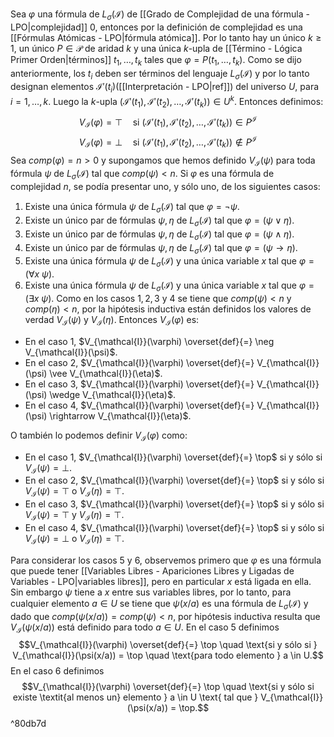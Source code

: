 Sea $\varphi$ una fórmula de $L_\sigma(\mathcal{I})$ de [[Grado de Complejidad de una fórmula - LPO|complejidad]] $0$, entonces por la definición de complejidad es una [[Fórmulas Atómicas - LPO|fórmula atómica]]. Por lo tanto hay un único $k \geq 1$, un único $P \in \mathcal{P}$ de aridad $k$ y una única $k$-upla de [[Término - Lógica Primer Orden|términos]] $t_1, \dots, t_k$ tales que $\varphi = P(t_1, \dots, t_k)$. Como se dijo anteriormente, los $t_i$ deben ser términos del lenguaje $L_\sigma(\mathcal{I})$ y por lo tanto designan elementos $\mathcal{I}'(t_i)$([[Interpretación - LPO|ref]]) del universo $U$, para $i = 1, \dots, k$. Luego la $k$-upla $(\mathcal{I}'(t_1), \mathcal{I}'(t_2), \dots, \mathcal{I}'(t_k)) \in U^k$.
Entonces definimos:$$V_{\mathcal{I}}(\varphi) = \top \quad \text{si } (\mathcal{I}'(t_1), \mathcal{I}'(t_2), \dots, \mathcal{I}'(t_k)) \in P^{\mathcal{I}}$$$$V_{\mathcal{I}}(\varphi) = \bot \quad \text{si } (\mathcal{I}'(t_1), \mathcal{I}'(t_2), \dots, \mathcal{I}'(t_k)) \notin P^{\mathcal{I}}$$Sea $comp(\varphi) = n > 0$ y supongamos que hemos definido $V_{\mathcal{I}}(\psi)$ para toda fórmula $\psi$ de $L_\sigma(\mathcal{I})$ tal que $comp(\psi) < n$. Si $\varphi$ es una fórmula de complejidad $n$, se podía presentar uno, y sólo uno, de los siguientes casos:
1. Existe una única fórmula $\psi$ de $L_\sigma(\mathcal{I})$ tal que $\varphi = \neg \psi$.
2. Existe un único par de fórmulas $\psi, \eta$ de $L_\sigma(\mathcal{I})$ tal que $\varphi = (\psi \vee \eta)$.
3. Existe un único par de fórmulas $\psi, \eta$ de $L_\sigma(\mathcal{I})$ tal que $\varphi = (\psi \wedge \eta)$.
4. Existe un único par de fórmulas $\psi, \eta$ de $L_\sigma(\mathcal{I})$ tal que $\varphi = (\psi \rightarrow \eta)$.
5. Existe una única fórmula $\psi$ de $L_\sigma(\mathcal{I})$ y una única variable $x$ tal que $\varphi = (\forall x \ \psi)$.
6. Existe una única fórmula $\psi$ de $L_\sigma(\mathcal{I})$ y una única variable $x$ tal que $\varphi = (\exists x \ \psi)$.
Como en los casos $1, 2, 3$ y $4$ se tiene que $comp(ψ) < n$ y $comp(η) < n$, por la hipótesis inductiva  están definidos los valores de verdad $V_{\mathcal{I}}(ψ)$ y $V_{\mathcal{I}} (η)$. Entonces $V_{\mathcal{I}}(φ)$ es:
- En el caso 1, $V_{\mathcal{I}}(\varphi) \overset{def}{=} \neg V_{\mathcal{I}}(\psi)$.
- En el caso 2, $V_{\mathcal{I}}(\varphi) \overset{def}{=} V_{\mathcal{I}}(\psi) \vee V_{\mathcal{I}}(\eta)$.
- En el caso 3, $V_{\mathcal{I}}(\varphi) \overset{def}{=} V_{\mathcal{I}}(\psi) \wedge V_{\mathcal{I}}(\eta)$.
- En el caso 4, $V_{\mathcal{I}}(\varphi) \overset{def}{=} V_{\mathcal{I}}(\psi) \rightarrow V_{\mathcal{I}}(\eta)$.

O también lo podemos definir $V_{\mathcal{I}}(\varphi)$ como:
- En el caso 1, $V_{\mathcal{I}}(\varphi) \overset{def}{=} \top$ si y sólo si $V_{\mathcal{I}}(\psi) = \bot$.
- En el caso 2, $V_{\mathcal{I}}(\varphi) \overset{def}{=} \top$ si y sólo si $V_{\mathcal{I}}(\psi) = \top$ o $V_{\mathcal{I}}(\eta) = \top$.
- En el caso 3, $V_{\mathcal{I}}(\varphi) \overset{def}{=} \top$ si y sólo si $V_{\mathcal{I}}(\psi) = \top$ y $V_{\mathcal{I}}(\eta) = \top$.
- En el caso 4, $V_{\mathcal{I}}(\varphi) \overset{def}{=} \top$ si y sólo si $V_{\mathcal{I}}(\psi) = \bot$ o $V_{\mathcal{I}}(\eta) = \top$.

Para considerar los casos 5 y 6, observemos primero que $\varphi$ es una fórmula que puede tener [[Variables Libres - Apariciones Libres y Ligadas de Variables - LPO|variables libres]], pero en particular $x$ está ligada en ella. Sin embargo $\psi$ tiene a $x$ entre sus variables libres, por lo tanto, para cualquier elemento $a \in U$ se tiene que $\psi(x/a)$ es una fórmula de $L_\sigma(\mathcal{I})$ y dado que $comp(\psi(x/a)) = comp(\psi) < n$, por hipótesis inductiva resulta que $V_{\mathcal{I}}(\psi(x/a))$ está definido para todo $a \in U$.
En el caso 5 definimos$$V_{\mathcal{I}}(\varphi) \overset{def}{=} \top \quad \text{si y sólo si } V_{\mathcal{I}}(\psi(x/a)) = \top \quad \text{para todo elemento } a \in U.$$En el caso 6 definimos$$V_{\mathcal{I}}(\varphi) \overset{def}{=} \top \quad \text{si y sólo si existe \textit{al menos un} elemento } a \in U \text{ tal que } V_{\mathcal{I}}(\psi(x/a)) = \top.$$ ^80db7d